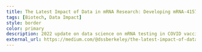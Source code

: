 ```yaml
---
title: The Latest Impact of Data in mRNA Research: Developing mRNA-4157
tags: [Biotech, Data Impact]
style: border
color: primary
description: 2022 update on data science on mRNA testing in COVID vaccines for Berkeley community.
external_url: https://medium.com/@dssberkeley/the-latest-impact-of-data-in-mrna-research-developing-mrna-4157-6502c5096dc3
---
```

